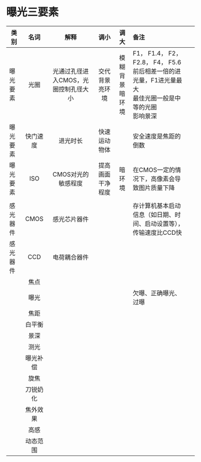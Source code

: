 # 曝光三要素

| 类别     |   名词   |                 解释                 |         调小         |         调大         | 备注                                                         |      |
| -------- | :------: | :----------------------------------: | :------------------: | :------------------: | :----------------------------------------------------------- | :--: |
| 曝光要素 |   光圈   | 光通过孔径进入CMOS，光圈控制孔径大小 | 交代背景<br />亮环境 | 模糊背景<br />暗环境 | F1， F1.4， F2， F2.8， F4， F5.6<br />前后相差一倍的进光量，F1进光量最大<br />最佳光圈一般是中等的光圈<br />影响景深 |      |
| 曝光要素 | 快门速度 |               进光时长               |     快速运动物体     |                      | 安全速度是焦距的倒数                                         |      |
| 曝光要素 |   ISO    |          CMOS对光的敏感程度          |   提高画面干净程度   |        暗环境        | 在CMOS一定的情况下，高像素会导致图片质量下降                 |      |
|          |          |                                      |                      |                      |                                                              |      |
| 感光器件 |   CMOS   |             感光芯片器件             |                      |                      | 存计算机基本启动信息（如日期、时间、启动设置等），传输速度比CCD快 |      |
| 感光器件 |   CCD    |             电荷耦合器件             |                      |                      |                                                              |      |
|          |   焦点   |                                      |                      |                      |                                                              |      |
|          |   曝光   |                                      |                      |                      | 欠曝、正确曝光、过曝                                         |      |
|          |   焦距   |                                      |                      |                      |                                                              |      |
|          |  白平衡  |                                      |                      |                      |                                                              |      |
|          |   景深   |                                      |                      |                      |                                                              |      |
|          |   测光   |                                      |                      |                      |                                                              |      |
|          | 曝光补偿 |                                      |                      |                      |                                                              |      |
|          |   旋焦   |                                      |                      |                      |                                                              |      |
|          | 刀锐奶化 |                                      |                      |                      |                                                              |      |
|          | 焦外效果 |                                      |                      |                      |                                                              |      |
|          |   高感   |                                      |                      |                      |                                                              |      |
|          | 动态范围 |                                      |                      |                      |                                                              |      |

